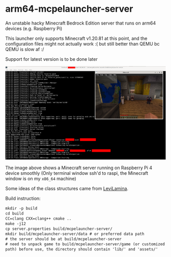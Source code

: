 # arm64-mcpelauncher-server

An unstable hacky Minecraft Bedrock Edition server that runs on arm64 devices (e.g. Raspberry Pi)

This launcher only supports Minecraft v1.20.81 at this point, and the configuration files might not actually work :(
but still better than QEMU bc QEMU is slow af :/

Support for latest version is to be done later

![img](screenshot.png)

The image above shows a Minecraft server running on Raspberry Pi 4 device smoothly 
(Only terminal window ssh'd to raspi, the Minecraft window is on my `x86_64` machine)

Some ideas of the class structures came from [LeviLamina](https://github.com/LiteLDev/LeviLamina).

Build instruction:
```
mkdir -p build
cd build
CC=clang CXX=clang++ cmake ..
make -j12
cp server.properties build/mcpelauncher-server/
mkdir build/mcpelauncher-server/data # or preferred data path
# the server should be at build/mcpelauncher-server
# need to unpack game to build/mcpelauncher-server/game (or customized path) before use, the directory should contain 'lib/' and 'assets/'
```

